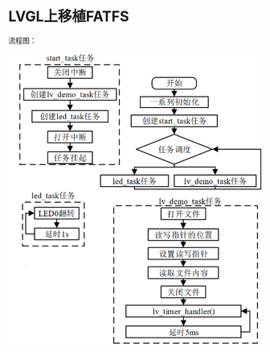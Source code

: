 # LVGL上移植FATFS

流程图：

![屏幕截图 2025-08-22 152353.png](https://raw.githubusercontent.com/hazy1k/My-drawing-bed/main/2025/08/22-15-35-44-屏幕截图%202025-08-22%20152353.png)
